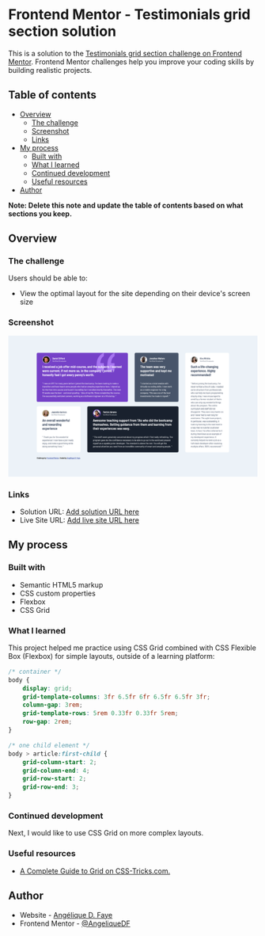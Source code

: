 # Frontend Mentor - Testimonials grid section solution

This is a solution to the [Testimonials grid section challenge on Frontend Mentor](https://www.frontendmentor.io/challenges/testimonials-grid-section-Nnw6J7Un7). Frontend Mentor challenges help you improve your coding skills by building realistic projects.

## Table of contents

-   [Overview](#overview)
    -   [The challenge](#the-challenge)
    -   [Screenshot](#screenshot)
    -   [Links](#links)
-   [My process](#my-process)
    -   [Built with](#built-with)
    -   [What I learned](#what-i-learned)
    -   [Continued development](#continued-development)
    -   [Useful resources](#useful-resources)
-   [Author](#author)

**Note: Delete this note and update the table of contents based on what sections you keep.**

## Overview

### The challenge

Users should be able to:

-   View the optimal layout for the site depending on their device's screen size

### Screenshot

![](./src/images/screenshot.png)

### Links

-   Solution URL: [Add solution URL here](https://your-solution-url.com)
-   Live Site URL: [Add live site URL here](https://your-live-site-url.com)

## My process

### Built with

-   Semantic HTML5 markup
-   CSS custom properties
-   Flexbox
-   CSS Grid

### What I learned

This project helped me practice using CSS Grid combined with CSS Flexible Box (Flexbox) for simple layouts, outside of a learning platform:

```css
/* container */
body {
	display: grid;
	grid-template-columns: 3fr 6.5fr 6fr 6.5fr 6.5fr 3fr;
	column-gap: 3rem;
	grid-template-rows: 5rem 0.33fr 0.33fr 5rem;
	row-gap: 2rem;
}
```

```css
/* one child element */
body > article:first-child {
	grid-column-start: 2;
	grid-column-end: 4;
	grid-row-start: 2;
	grid-row-end: 3;
}
```

### Continued development

Next, I would like to use CSS Grid on more complex layouts.

### Useful resources

-   [A Complete Guide to Grid on CSS-Tricks.com.](https://css-tricks.com/snippets/css/complete-guide-grid/)

## Author

-   Website - [Angélique D. Faye](https://adf.dev)
-   Frontend Mentor - [@AngeliqueDF](https://www.frontendmentor.io/profile/AngeliqueDF)
